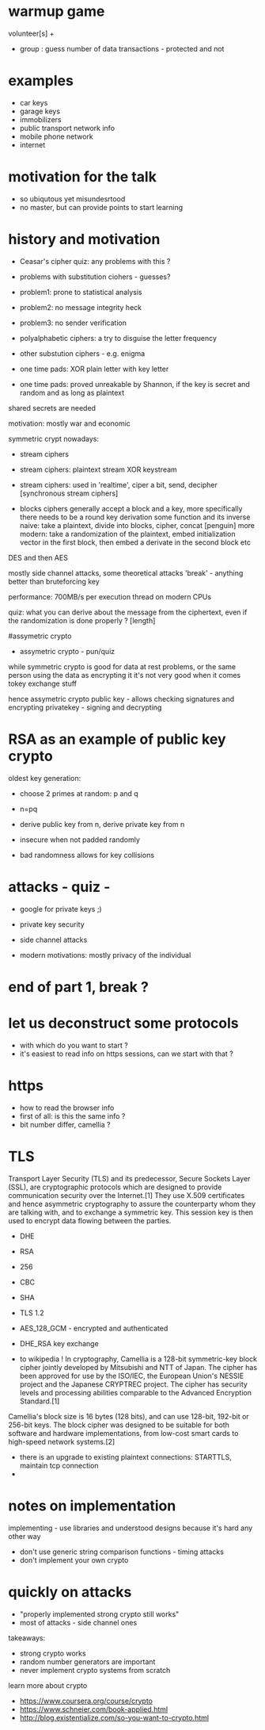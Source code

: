 # warmup game
volunteer[s] + 
* group : guess number of data transactions - protected and not

# examples
* car keys
* garage keys
* immobilizers
* public transport network info
* mobile phone network
* internet

# motivation for the talk
* so ubiqutous yet misundesrtood
* no master, but can provide points to start learning


# history and motivation
* Ceasar's cipher
quiz: any problems with this ?
* problems with substitution ciohers - guesses?
* problem1: prone to statistical analysis
* problem2: no message integrity heck
* problem3: no sender verification

* polyalphabetic ciphers: a try to disguise the letter frequency
* other substution ciphers - e.g. enigma
* one time pads: XOR plain letter with key letter
* one time pads: proved unreakable by Shannon, if the key is secret and random and as long as plaintext

shared secrets are needed

 motivation: mostly war and economic

symmetric crypt nowadays:
* stream ciphers
* stream ciphers: plaintext stream XOR keystream
* stream ciphers: used in 'realtime', ciper a bit, send, decipher [synchronous stream ciphers]

* blocks ciphers
generally accept a block and a key, more specifically there needs to be a round key derivation
some function and its inverse
naive: take a plaintext, divide into blocks, cipher, concat [penguin]
more modern: take a randomization of the plaintext, embed initialization vector in the first block, then embed a derivate in the second block etc

DES and then AES

mostly side channel attacks, some theoretical attacks
'break' - anything better than bruteforcing key

performance: 700MB/s per execution thread on modern CPUs

quiz: what you can derive about the message from the ciphertext, even if the randomization is done properly ?
[length]


#assymetric crypto
* assymetric crypto - pun/quiz

while symmetric crypto is good for data at rest problems, or the same person using the data as encrypting it
it's not very good when it comes tokey exchange stuff

hence assymetric crypto
public key - allows checking signatures and encrypting
privatekey - signing and decrypting

# RSA as an example of public key crypto
oldest
key generation:
* choose 2 primes at random: p and q
* n=pq
* derive public key from n, derive private key from n

* insecure when not padded randomly
* bad randomness allows for key collisions

# attacks - quiz - 
* google for private keys ;)
* private key security
* side channel attacks

* modern motivations: mostly privacy of the individual

# end of part 1, break ?

# let us deconstruct some protocols
* with which do you want to start ?
* it's easiest to read info on https sessions, can we start with that ?

# https
* how to read the browser info
* first of all: is this the same info ?
* bit number differ, camellia ?

# TLS
Transport Layer Security (TLS) and its predecessor, Secure Sockets Layer (SSL), are cryptographic protocols which are designed to provide communication security over the Internet.[1] They use X.509 certificates and hence asymmetric cryptography to assure the counterparty whom they are talking with, and to exchange a symmetric key. This session key is then used to encrypt data flowing between the parties. 


* DHE
* RSA
* 256
* CBC
* SHA

* TLS 1.2
* AES_128_GCM - encrypted and authenticated
* DHE_RSA key exchange


* to wikipedia !
In cryptography, Camellia is a 128-bit symmetric-key block cipher jointly developed by Mitsubishi and NTT of Japan. The cipher has been approved for use by the ISO/IEC, the European Union's NESSIE project and the Japanese CRYPTREC project. The cipher has security levels and processing abilities comparable to the Advanced Encryption Standard.[1]

Camellia's block size is 16 bytes (128 bits), and can use 128-bit, 192-bit or 256-bit keys. The block cipher was designed to be suitable for both software and hardware implementations, from low-cost smart cards to high-speed network systems.[2]

* there is an upgrade to existing plaintext connections: STARTTLS, maintain tcp connection
*


# notes on implementation
implementing - use libraries and understood designs because it's hard any other way
* don't use generic string comparison functions - timing attacks
* don't implement your own crypto

# quickly on attacks
* "properly implemented strong crypto still works"
* most of attacks - side channel ones

takeaways:
* strong crypto works
* random number generators are important
* never implement crypto systems from scratch


learn more about crypto
* https://www.coursera.org/course/crypto
* https://www.schneier.com/book-applied.html
* http://blog.existentialize.com/so-you-want-to-crypto.html

